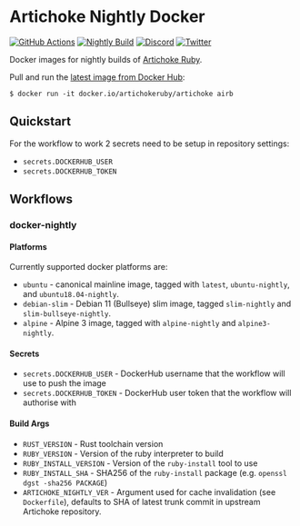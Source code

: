 # Artichoke Nightly Docker

[![GitHub Actions](https://github.com/artichoke/docker-artichoke-nightly/workflows/CI/badge.svg)](https://github.com/artichoke/docker-artichoke-nightly/actions)
[![Nightly Build](https://github.com/artichoke/docker-artichoke-nightly/workflows/Docker%20Image%20CI/badge.svg)](https://github.com/artichoke/docker-artichoke-nightly/actions)
[![Discord](https://img.shields.io/discord/607683947496734760)](https://discord.gg/QCe2tp2)
[![Twitter](https://img.shields.io/twitter/follow/artichokeruby?label=Follow&style=social)](https://twitter.com/artichokeruby)

Docker images for nightly builds of [Artichoke Ruby][artichoke-repo].

Pull and run the [latest image from Docker Hub][docker-hub]:

```console
$ docker run -it docker.io/artichokeruby/artichoke airb
```

## Quickstart

For the workflow to work 2 secrets need to be setup in repository settings:

- `secrets.DOCKERHUB_USER`
- `secrets.DOCKERHUB_TOKEN`

## Workflows

### docker-nightly

#### Platforms

Currently supported docker platforms are:

- `ubuntu` - canonical mainline image, tagged with `latest`, `ubuntu-nightly`,
  and `ubuntu18.04-nightly`.
- `debian-slim` - Debian 11 (Bullseye) slim image, tagged `slim-nightly` and
  `slim-bullseye-nightly`.
- `alpine` - Alpine 3 image, tagged with `alpine-nightly` and `alpine3-nightly`.

#### Secrets

- `secrets.DOCKERHUB_USER` - DockerHub username that the workflow will use to
  push the image
- `secrets.DOCKERHUB_TOKEN` - DockerHub user token that the workflow will
  authorise with

#### Build Args

- `RUST_VERSION` - Rust toolchain version
- `RUBY_VERSION` - Version of the ruby interpreter to build
- `RUBY_INSTALL_VERSION` - Version of the `ruby-install` tool to use
- `RUBY_INSTALL_SHA` - SHA256 of the `ruby-install` package (e.g.
  `openssl dgst -sha256 PACKAGE`)
- `ARTICHOKE_NIGHTLY_VER` - Argument used for cache invalidation (see
  `Dockerfile`), defaults to SHA of latest trunk commit in upstream Artichoke
  repository.

[artichoke-repo]: https://github.com/artichoke/artichoke
[docker-hub]: https://hub.docker.com/r/artichokeruby/artichoke
